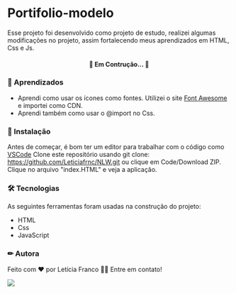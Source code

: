 # Portifolio-modelo
 Esse projeto foi desenvolvido como projeto de estudo, realizei algumas modificações no projeto, assim fortalecendo meus aprendizados em HTML, Css e Js. 

<h4 align="center"> 
🚧 Em Contrução... 🚧
</h4>

### 📕 Aprendizados
- Aprendi como usar os ícones como fontes. Utilizei o site [Font Awesome](https://fontawesome.com/v4.7/icons/) e importei como CDN.
- Aprendi também como usar o @import no Css.

### 🏁 Instalação

Antes de começar, é bom ter um editor para trabalhar com o código como [VSCode](https://code.visualstudio.com/)
Clone este repositório usando git clone: https://github.com/Leticiafrnc/NLW.git ou clique em Code/Download ZIP. Clique no arquivo "index.HTML" e veja a aplicação.

### 🛠 Tecnologias

As seguintes ferramentas foram usadas na construção do projeto:
- HTML
- Css
- JavaScript


### ✏ Autora

Feito com ❤️ por Letícia Franco 👋🏽 Entre em contato!

 [<img src="https://img.shields.io/badge/linkedin-%230077B5.svg?&style=for-the-badge&logo=linkedin&logoColor=white" />](https://www.linkedin.com/in/leticiafrnc//) 

